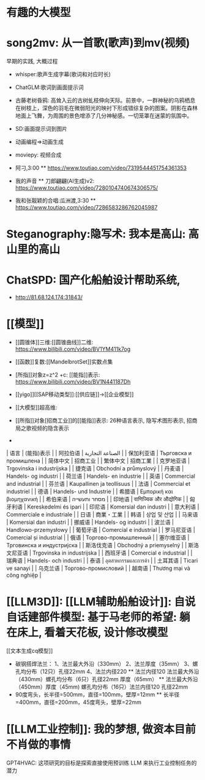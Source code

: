 # 有趣的大模型
#  song2mv: 从一首歌(歌声)到mv(视频)

早期的实践, 大概过程

* whisper:歌声生成字幕(歌词和对应时长)
* ChatGLM:歌词到画面提示词
* 古藤老树昏鸦: 高耸入云的古树虬枝伸向天际。前景中，一群神秘的乌鸦栖息在树枝上，深色的羽毛在微弱阳光的映衬下形成错综复杂的图案。阴影在森林地面上飞舞，为周围的景色增添了几分神秘感。一切笼罩在迷蒙的氛围中。

* SD:画面提示词到图片
* 动画编程=>动画生成
* moviepy: 视频合成
* 阿刁,3:00
** https://www.toutiao.com/video/7319544451754361353
* 我的声音
** 刀郎翩翩(AI生成)v2: https://www.toutiao.com/video/7280104740674306575/
* 我和张靓颖的合唱:瓜洲渡,3:30
** https://www.toutiao.com/video/7286583286762045987


# Steganography:隐写术: 我本是高山: 高山里的高山



# ChatSPD: 国产化船舶设计帮助系统, 

* http://81.68.124.174:31843/


# [[模型]]
* [[圆锥体]]三维:[[圆锥曲线]]二维: https://www.bilibili.com/video/BV1YM411k7og
* [[函数]]复数:[[MandelbrotSet]]实数点集
* [所指]]对象z=z^2 +c: [[能指]]表示: https://www.bilibili.com/video/BV1N441187Dh
* [[yigo]][[SAP移动类型]]:[[供应链]]->[[企业模型]]

* [[大模型]]超高维:
* [[所指]]对象[招商工业]]的[[能指]]表示: 26种语言表示, 隐写术图形表示, 招商局之歌视频的隐含表示
* 
| 语言 | (能指)表示 |
| 阿拉伯语 | الصناعة التجارية |
| 保加利亚语 | Търговска и промишлена |
| 简体中文 | 招商工业 |
| 繁体中文 | 招商工業 |
| 克罗地亚语 | Trgovinska i industrijska |
| 捷克语 | Obchodní a průmyslový |
| 丹麦语 | Handels- og industri |
| 荷兰语 | Handels- en industrie |
| 英语 | Commercial and industrial |
| 芬兰语 | Kaupallinen ja teollisuus |
| 法语 | Commercial et industriel |
| 德语 | Handels- und Industrie |
| 希腊语 | Εμπορική και βιομηχανική |
| 希伯来语 | מסחר ותעשייה |
| 印地语 | वाणिज्यिक और औद्योगिक |
| 匈牙利语 | Kereskedelmi és ipari |
| 印尼语 | Komersial dan industri |
| 意大利语 | Commerciale e industriale |
| 日语 | 商業・工業 |
| 韩语 | 상업 및 산업 |
| 马来语 | Komersial dan industri |
| 挪威语 | Handels- og industri |
| 波兰语 | Handlowo-przemysłowy |
| 葡萄牙语 | Comercial e industrial |
| 罗马尼亚语 | Comercial și industrial |
| 俄语 | Торгово-промышленный |
| 塞尔维亚语 | Трговинска и индустријска |
| 斯洛伐克语 | Obchodný a priemyselný |
| 斯洛文尼亚语 | Trgovinska in industrijska |
| 西班牙语 | Comercial e industrial |
| 瑞典语 | Handels- och industri |
| 泰语 | อุตสาหกรรมและการค้า |
| 土耳其语 | Ticari ve sanayi |
| 乌克兰语 | Торгово-промисловий |
| 越南语 | Thương mại và công nghiệp |

# [[LLM3D]]: [[LLM辅助船舶设计]]: 自说自话建部件模型: 基于马老师的希望: 躺在床上, 看着天花板, 设计修改模型


[[文本生成cq模型]]

* 碳钢搭焊法兰： 1、法兰最大外沿（330mm） 2、法兰厚度（35mm） 3、螺孔均分布（12只）孔径22mm 4、法兰内径220
** 法兰内径120 法兰最大外沿（430mm）螺孔均分布（6只）孔径22mm 厚度（65mm）
** 法兰最大外沿（450mm）厚度（45mm) 螺孔均分布（16只）法兰内径120 孔径22mm
* 90度弯头，长半径=500mm，直径=100mm，壁厚=12mm
** 长半径=400mm，直径=200mm，45度弯头，壁厚=22mm


# [[LLM工业控制]]: 我的梦想, 做资本目前不肖做的事情
GPT4HVAC: 这项研究的目标是探索直接使用预训练 LLM 来执行工业控制任务的潜力

